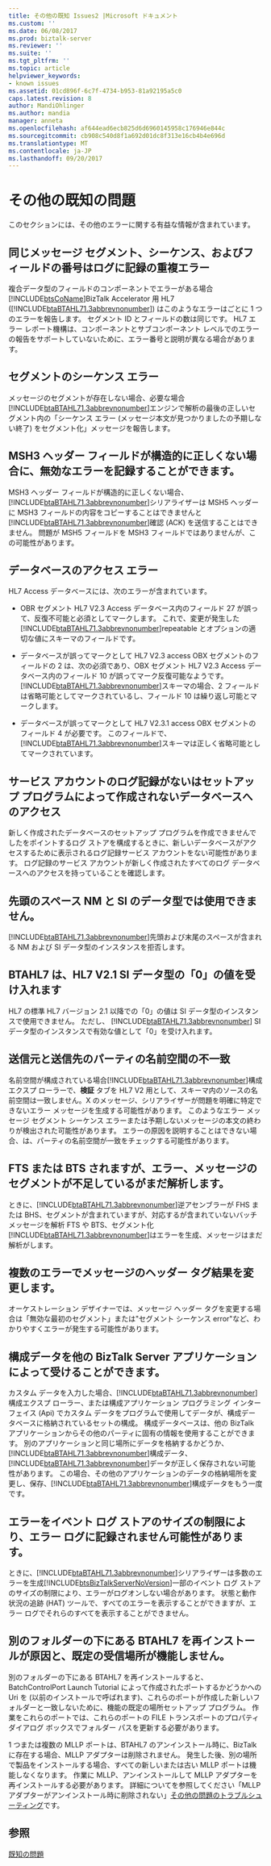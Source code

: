 ```yaml
---
title: その他の既知 Issues2 |Microsoft ドキュメント
ms.custom: ''
ms.date: 06/08/2017
ms.prod: biztalk-server
ms.reviewer: ''
ms.suite: ''
ms.tgt_pltfrm: ''
ms.topic: article
helpviewer_keywords:
- known issues
ms.assetid: 01cd896f-6c7f-4734-b953-81a92195a5c0
caps.latest.revision: 8
author: MandiOhlinger
ms.author: mandia
manager: anneta
ms.openlocfilehash: af644ead6ecb825d6d6960145958c176946e844c
ms.sourcegitcommit: cb908c540d8f1a692d01dc8f313e16cb4b4e696d
ms.translationtype: MT
ms.contentlocale: ja-JP
ms.lasthandoff: 09/20/2017
---
```

# <a name="miscellaneous-known-issues"></a>その他の既知の問題
このセクションには、その他のエラーに関する有益な情報が含まれています。  
  
## <a name="duplicate-errors-logged-for-the-same-message-segment-sequence-and-field-number"></a>同じメッセージ セグメント、シーケンス、およびフィールドの番号はログに記録の重複エラー  
 複合データ型のフィールドのコンポーネントでエラーがある場合[!INCLUDE[btsCoName](../../includes/btsconame-md.md)]BizTalk Accelerator 用 HL7 ([!INCLUDE[btaBTAHL71.3abbrevnonumber](../../includes/btabtahl71-3abbrevnonumber-md.md)]) はこのようなエラーはごとに 1 つのエラーを報告します。 セグメント ID とフィールドの数は同じです。 HL7 エラー レポート機構は、コンポーネントとサブコンポーネント レベルでのエラーの報告をサポートしていないために、エラー番号と説明が異なる場合があります。  
  
## <a name="segment-sequence-errors"></a>セグメントのシーケンス エラー  
 メッセージのセグメントが存在しない場合、必要な場合[!INCLUDE[btaBTAHL71.3abbrevnonumber](../../includes/btabtahl71-3abbrevnonumber-md.md)]エンジンで解析の最後の正しいセグメント内の「シーケンス エラー (メッセージ本文が見つかりましたの予期しない終了) をセグメント化」メッセージを報告します。  
  
## <a name="invalid-error-can-be-recorded-when-the-msh3-header-field-is-structurally-incorrect"></a>MSH3 ヘッダー フィールドが構造的に正しくない場合に、無効なエラーを記録することができます。  
 MSH3 ヘッダー フィールドが構造的に正しくない場合、[!INCLUDE[btaBTAHL71.3abbrevnonumber](../../includes/btabtahl71-3abbrevnonumber-md.md)]シリアライザーは MSH5 ヘッダーに MSH3 フィールドの内容をコピーすることはできませんと[!INCLUDE[btaBTAHL71.3abbrevnonumber](../../includes/btabtahl71-3abbrevnonumber-md.md)]確認 (ACK) を送信することはできません。 問題が MSH5 フィールドを MSH3 フィールドではありませんが、この可能性があります。  
  
## <a name="access-database-errors"></a>データベースのアクセス エラー  
 HL7 Access データベースには、次のエラーが含まれています。  
  
-   OBR セグメント HL7 V2.3 Access データベース内のフィールド 27 が誤って、反復不可能と必須としてマークします。 これで、変更が発生した[!INCLUDE[btaBTAHL71.3abbrevnonumber](../../includes/btabtahl71-3abbrevnonumber-md.md)]repeatable とオプションの適切な値にスキーマのフィールドです。  
  
-   データベースが誤ってマークとして HL7 V2.3 access OBX セグメントのフィールドの 2 は、次の必須であり、OBX セグメント HL7 V2.3 Access データベース内のフィールド 10 が誤ってマーク反復可能なようです。 [!INCLUDE[btaBTAHL71.3abbrevnonumber](../../includes/btabtahl71-3abbrevnonumber-md.md)]スキーマの場合、2 フィールドは省略可能としてマークされているし、フィールド 10 は繰り返し可能とマークします。  
  
-   データベースが誤ってマークとして HL7 V2.3.1 access OBX セグメントのフィールド 4 が必要です。 このフィールドで、[!INCLUDE[btaBTAHL71.3abbrevnonumber](../../includes/btabtahl71-3abbrevnonumber-md.md)]スキーマは正しく省略可能としてマークされています。  
  
## <a name="logging-service-account-may-not-have-access-to-databases-that-are-not-created-by-the-setup-program"></a>サービス アカウントのログ記録がないはセットアップ プログラムによって作成されないデータベースへのアクセス  
 新しく作成されたデータベースのセットアップ プログラムを作成できませんでしたをポイントするログ ストアを構成するときに、新しいデータベースがアクセスするために表示されるログ記録サービス アカウントをない可能性があります。 ログ記録のサービス アカウントが新しく作成されたすべてのログ データベースへのアクセスを持っていることを確認します。  
  
## <a name="leading-spaces-not-allowed-in-nm-and-si-data-types"></a>先頭のスペース NM と SI のデータ型では使用できません。  
 [!INCLUDE[btaBTAHL71.3abbrevnonumber](../../includes/btabtahl71-3abbrevnonumber-md.md)]先頭および末尾のスペースが含まれる NM および SI データ型のインスタンスを拒否します。  
  
## <a name="btahl7-accepts-a-value-of-0-for-hl7-v21-si-data-type"></a>BTAHL7 は、HL7 V2.1 SI データ型の「0」の値を受け入れます  
 HL7 の標準 HL7 バージョン 2.1 以降での「0」の値は SI データ型のインスタンスで使用できません。 ただし、 [!INCLUDE[btaBTAHL71.3abbrevnonumber](../../includes/btabtahl71-3abbrevnonumber-md.md)] SI データ型のインスタンスで有効な値として「0」を受け入れます。  
  
## <a name="mismatch-of-source-and-destination-party-namespaces"></a>送信元と送信先のパーティの名前空間の不一致  
 名前空間が構成されている場合[!INCLUDE[btaBTAHL71.3abbrevnonumber](../../includes/btabtahl71-3abbrevnonumber-md.md)]構成エクスプ ローラーで、**検証** タブを HL7 V2 用として、スキーマ内のソースの名前空間は一致しません。X のメッセージ、シリアライザーが問題を明確に特定できないエラー メッセージを生成する可能性があります。 このようなエラー メッセージ セグメント シーケンス エラーまたは予期しないメッセージの本文の終わりが検出された可能性があります。 エラーの原因を説明することはできない場合、は、パーティの名前空間が一致をチェックする可能性があります。  
  
## <a name="lack-of-segments-fts-or-bts-results-in-error-but-the-message-still-parses"></a>FTS または BTS されますが、エラー、メッセージのセグメントが不足しているがまだ解析します。  
 ときに、[!INCLUDE[btaBTAHL71.3abbrevnonumber](../../includes/btabtahl71-3abbrevnonumber-md.md)]逆アセンブラーが FHS または BHS、セグメントが含まれていますが、対応するが含まれていないバッチ メッセージを解析 FTS や BTS、セグメント化[!INCLUDE[btaBTAHL71.3abbrevnonumber](../../includes/btabtahl71-3abbrevnonumber-md.md)]はエラーを生成、メッセージはまだ解析がします。  
  
## <a name="modifying-a-message-header-tag-results-in-multiple-errors"></a>複数のエラーでメッセージのヘッダー タグ結果を変更します。  
 オーケストレーション デザイナーでは、メッセージ ヘッダー タグを変更する場合は「無効な最初のセグメント」または"セグメント シーケンス error"など、わかりやすくエラーが発生する可能性があります。  
  
## <a name="configuration-data-can-be-affected-by-other-biztalk-server-applications"></a>構成データを他の BizTalk Server アプリケーションによって受けることができます。  
 カスタム データを入力した場合、[!INCLUDE[btaBTAHL71.3abbrevnonumber](../../includes/btabtahl71-3abbrevnonumber-md.md)]構成エクスプ ローラー、または構成アプリケーション プログラミング インターフェイス (Api) でカスタム データをプログラムで使用してデータが、構成データベースに格納されているセットの構成。  構成データベースは、他の BizTalk アプリケーションからその他のパーティに固有の情報を使用することができます。 別のアプリケーションと同じ場所にデータを格納するかどうか、[!INCLUDE[btaBTAHL71.3abbrevnonumber](../../includes/btabtahl71-3abbrevnonumber-md.md)]構成データ、[!INCLUDE[btaBTAHL71.3abbrevnonumber](../../includes/btabtahl71-3abbrevnonumber-md.md)]データが正しく保存されない可能性があります。 この場合、その他のアプリケーションのデータの格納場所を変更し、保存、[!INCLUDE[btaBTAHL71.3abbrevnonumber](../../includes/btabtahl71-3abbrevnonumber-md.md)]構成データをもう一度です。  
  
## <a name="errors-might-not-be-logged-in-the-error-log-due-to-a-size-limitation-of-the-event-log-store"></a>エラーをイベント ログ ストアのサイズの制限により、エラー ログに記録されません可能性があります。  
 ときに、[!INCLUDE[btaBTAHL71.3abbrevnonumber](../../includes/btabtahl71-3abbrevnonumber-md.md)]シリアライザーは多数のエラーを生成[!INCLUDE[btsBizTalkServerNoVersion](../../includes/btsbiztalkservernoversion-md.md)]一部のイベント ログ ストアのサイズの制限により、エラーがログオンしない場合があります。 状態と動作状況の追跡 (HAT) ツールで、すべてのエラーを表示することができますが、エラー ログでそれらのすべてを表示することができません。  
  
## <a name="reinstalling-btahl7-under-a-different-folder-will-cause-the-default-receive-locations-not-to-work"></a>別のフォルダーの下にある BTAHL7 を再インストールが原因と、既定の受信場所が機能しません。  
 別のフォルダーの下にある BTAHL7 を再インストールすると、BatchControlPort Launch Tutorial によって作成されたポートするかどうかへの Uri を (以前のインストールで呼ばれます)、これらのポートが作成した新しいフォルダーと一致しないために、機能の既定の場所セットアップ プログラム。 作業をこれらのポートでは、これらのポートの FILE トランスポートのプロパティ ダイアログ ボックスでフォルダー パスを更新する必要があります。  
  
 1 つまたは複数の MLLP ポートは、BTAHL7 のアンインストール時に、BizTalk に存在する場合、MLLP アダプターは削除されません。 発生した後、別の場所で製品をインストールする場合、すべての新しいまたは古い MLLP ポートは機能しなくなります。 作業に MLLP、アンインストールして MLLP アダプターを再インストールする必要があります。 詳細についてを参照してください「MLLP アダプターがアンインストール時に削除されない」[その他の問題のトラブルシューティング](../../adapters-and-accelerators/accelerator-hl7/troubleshooting-other-issues.md)です。  
  
## <a name="see-also"></a>参照  
 [既知の問題](../../adapters-and-accelerators/accelerator-hl7/known-issues1.md)